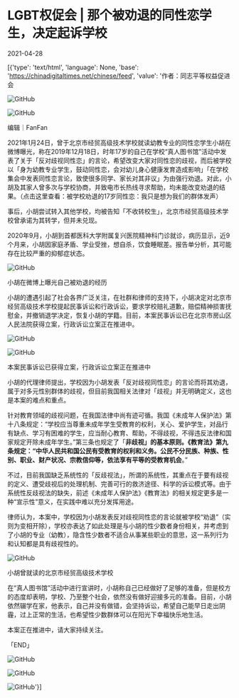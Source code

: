 # LGBT权促会 | 那个被劝退的同性恋学生，决定起诉学校

2021-04-28

[{'type': 'text/html', 'language': None, 'base': 'https://chinadigitaltimes.net/chinese/feed', 'value': '作者：同志平等权益促进会

![GitHub](https://chinadigitaltimes.net/chinese/files/2021/04/post-665398-6089d0a2cea2a.png)

![GitHub](https://chinadigitaltimes.net/chinese/files/2021/04/post-665398-6089d0a460686.png)

编辑｜FanFan

2021年1月24日，曾于北京市经贸高级技术学校就读幼教专业的同性恋学生小胡在微博曝光，称在2019年12月18日，时年17岁的自己在学校“真人图书馆”活动中发表了关于「反对歧视同性恋」的言论，希望改变大家对同性恋的歧视，而后被学校以「身为幼教专业学生，鼓动同性恋，会对幼儿身心健康发育造成影响」「在学校集会中发表同性恋言论，致使很多同学、家长对其非议」为由强行劝退。对此，小胡及其家人曾多次与学校协商，并致电市长热线寻求帮助，均未能改变劝退的结果。（点击这里查看：被学校劝退的17岁同性恋：我只是想为我们的群体发声）

事后，小胡尝试转入其他学校，均被告知「不收转校生」，北京市经贸高级技术学校曾承诺为其转学，但并未兑现。

2020年9月，小胡到首都医科大学附属复兴医院精神科门诊就诊，病历显示，近9个月来，小胡因家庭矛盾、学业受挫，想自杀，饮食睡眠差。报告单分析，其可能存在比较严重的抑郁症状态。

![GitHub](https://chinadigitaltimes.net/chinese/files/2021/04/post-665398-6089d0a77b497.png)

小胡在微博上曝光自己被劝退的经历

小胡的遭遇引起了社会各界广泛关注，在社群和律师的支持下，小胡决定对北京市经贸高级技术学校提起民事诉讼和行政诉讼，要求学校赔礼道歉，赔偿精神损害抚慰金，并撤销退学决定，恢复小胡的学籍。目前，本案民事诉讼已在北京市房山区人民法院获得立案，行政诉讼立案正在推进中。

![GitHub](https://chinadigitaltimes.net/chinese/files/2021/04/post-665398-6089d0a985746.)

![GitHub](https://chinadigitaltimes.net/chinese/files/2021/04/post-665398-6089d0ab172d9.)

本案民事诉讼已获得立案，行政诉讼立案正在推进中

小胡的代理律师提出，学校因为小胡发表「反对歧视同性恋」的言论而将其劝退，属于对多元性别群体的歧视，但目前我国相关法律对「歧视」并无明确定义，这也是本案的难点和重点。

针对教育领域的歧视问题，在我国法律中尚有迹可循。我国《未成年人保护法》第十八条规定：“学校应当尊重未成年学生受教育的权利，关心、爱护学生，对品行有缺点、学习有困难的学生，应当耐心教育、帮助，不得歧视，不得违反法律和国家规定开除未成年学生。”第三条也规定了「**非歧视」的基本原则。《教育法》第九条规定：“中华人民共和国公民有受教育的权利和义务。公民不分民族、种族、性别、职业、财产状况、宗教信仰等，依法享有平等的受教育机会**。”

不过，目前我国缺乏系统性的「反歧视法」，所谓的系统性，其重点在于要有歧视的定义、遭受歧视后的处理机制、完善可行的救济途径、科学的诉讼模式等。由于系统性反歧视法的缺失，前述《未成年人保护法》《教育法》的相关规定更多是一种“宣示性”意义，在实践中难以充分发挥用途。

律师认为，本案中，学校因为小胡发表反对歧视同性恋的言论就被学校“劝退”（实则为变相开除），学校亦表达了如此处理是与小胡的性少数者身份相关，并考虑到了小胡的专业（幼教），隐含性少数者不适合从事某些职业的意思，这一系列行为和认知都是具有歧视性的。

![GitHub](https://chinadigitaltimes.net/chinese/files/2021/04/post-665398-6089d0ad3e392.)

小胡曾就读的北京市经贸高级技术学校

在“真人图书馆”活动中进行宣讲时，小胡称自己已经做好了足够的准备，但是校方的态度却表明，学校、乃至整个社会，依然没有做好迎接多元的准备。目前，小胡依然辍学在家，他表示，自己并没有做错，会坚持诉讼，希望自己能早日走出阴霾，过上正常的生活，也希望性少数群体可以在阳光下幸福快乐地生活。

本案正在推进中，请大家持续关注。

「END」



![GitHub](https://chinadigitaltimes.net/chinese/files/2021/04/post-665398-6089d0af9238f.png)

![GitHub](https://chinadigitaltimes.net/chinese/files/2021/04/post-665398-6089d0b2a7ae3.png)

![GitHub](https://chinadigitaltimes.net/chinese/files/2021/04/post-665398-6089d0b62766d.png)'}]